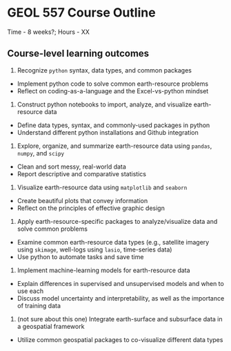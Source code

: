 # GEOL 557 Course Outline
Time - 8 weeks?; Hours - XX

## Course-level learning outcomes

1. Recognize `python` syntax, data types, and common packages
  - Implement python code to solve common earth-resource problems
  - Reflect on coding-as-a-language and the Excel-vs-python mindset

1. Construct python notebooks to import, analyze, and visualize earth-resource data
  - Define data types, syntax, and commonly-used packages in python
  - Understand different python installations and Github integration

1. Explore, organize, and summarize earth-resource data using `pandas`, `numpy`, and `scipy`
  - Clean and sort messy, real-world data   
  - Report descriptive and comparative statistics

1. Visualize earth-resource data using `matplotlib` and `seaborn`
  - Create beautiful plots that convey information
  - Reflect on the principles of effective graphic design

1. Apply earth-resource-specific packages to analyze/visualize data and solve common problems  
  - Examine common earth-resource data types (e.g., satellite imagery using `skimage`, well-logs using `lasio`, time-series data)
  - Use python to automate tasks and save time

1. Implement machine-learning models for earth-resource data
  - Explain differences in supervised and unsupervised models and when to use each
  - Discuss model uncertainty and interpretability, as well as the importance of training data

1. (not sure about this one) Integrate earth-surface and subsurface data in a geospatial framework
  - Utilize common geospatial packages to co-visualize different data types
